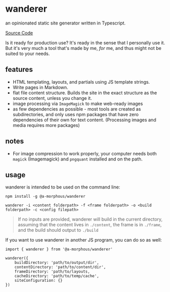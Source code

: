 # wanderer

an opinionated static site generator written in Typescript.

[Source Code](https://github.com/a-morphous/wanderer)

Is it ready for production use? It's ready in the sense that I personally use it. But it's very much a tool that's made by me, _for_ me, and thus might not be suited to your needs.

## features

- HTML templating, layouts, and partials using JS template strings.
- Write pages in Markdown.
- flat file content structure. Builds the site in the exact structure as the source content, unless you change it.
- image processing via `ImageMagick` to make web-ready images
- as few dependencies as possible - most tools are created as subdirectories, and only uses npm packages that have zero dependencies of their own for text content. (Processing images and media requires more packages)

## notes

- For image compression to work properly, your computer needs both `magick` (Imagemagick) and `pngquant` installed and on the path.

## usage

wanderer is intended to be used on the command line:

```
npm install -g @a-morphous/wanderer

wanderer -i <content folderpath> -f <frame folderpath> -o <build folderpath> -c <config filepath>
```

> If no inputs are provided, wanderer will build in the current directory, assuming that the content lives in `./content`, the frame is in `./frame`, and the build should output to `./build`

If you want to use wanderer in another JS program, you can do so as well:
```
import { wanderer } from '@a-morphous/wanderer'

wanderer({
    buildDirectory: 'path/to/output/dir',
    contentDirectory: 'path/to/content/dir',
    frameDirectory: 'path/to/layouts,
    cacheDirectory: 'path/to/temp/cache',
    siteConfiguration: {}
})
```